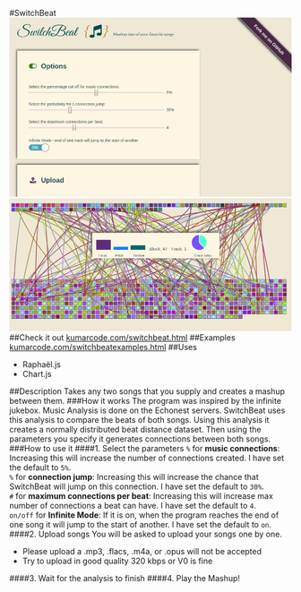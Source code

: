 #SwitchBeat
<img src="SwitchBeat1.png" alt="SwitchBeatWebsite">
<img src="SwitchBeat.png" alt="SwitchBeatMashup">
##Check it out
<a href="http://kumarcode.com/switchbeat.html" alt="kumarcode.com/switchbeat">kumarcode.com/switchbeat.html</a>
##Examples
<a href="http://kumarcode.com/switchbeatexamples.html" alt="kumarcode.com/switchbeatexamples">kumarcode.com/switchbeatexamples.html</a>
##Uses
<ul>
<li> Raphaël.js </li>
<li> Chart.js </li>
</ul>

##Description
Takes any two songs that you supply and creates a mashup between them. 
###How it works
The program was inspired by the infinite jukebox. Music Analysis is done on
the Echonest servers. SwitchBeat uses this analysis to compare the beats of
both songs. Using this analysis it creates a normally distributed beat distance
dataset. Then using the parameters you specify it generates connections
between both songs.
###How to use it
####1. Select the parameters 
`%` for <b>music connections</b>: Increasing this will increase the number of
connections created. I have set the default to `5%`.<br>
`%` for <b>connection jump</b>: Increasing this will increase the chance that
SwitchBeat will jump on this connection. I have set the default to `30%`.<br>
`#` for <b>maximum connections per beat</b>: Increasing this will increase max
number of connections a beat can have. I have set the default to `4`.<br>
`on/off` for <b> Infinite Mode</b>: If it is on, when the program reaches the end
of one song it will jump to the start of another. I have set the default to
`on`.<br>
####2. Upload songs
You will be asked to upload your songs one by one. 
<ul>
<li> Please upload a .mp3, .flacs, .m4a, or .opus will not be
accepted</li>
<li> Try to upload in good quality 320 kbps or V0 is fine</li>
</ul>
####3. Wait for the analysis to finish
####4. Play the Mashup!






